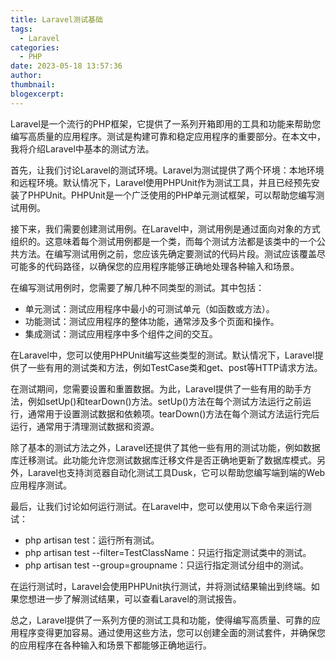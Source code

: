 ```yaml
---
title: Laravel测试基础
tags:
  - Laravel
categories:
  - PHP
date: 2023-05-18 13:57:36
author:
thumbnail:
blogexcerpt:
---
```

Laravel是一个流行的PHP框架，它提供了一系列开箱即用的工具和功能来帮助您编写高质量的应用程序。测试是构建可靠和稳定应用程序的重要部分。在本文中，我将介绍Laravel中基本的测试方法。

首先，让我们讨论Laravel的测试环境。Laravel为测试提供了两个环境：本地环境和远程环境。默认情况下，Laravel使用PHPUnit作为测试工具，并且已经预先安装了PHPUnit。PHPUnit是一个广泛使用的PHP单元测试框架，可以帮助您编写测试用例。

接下来，我们需要创建测试用例。在Laravel中，测试用例是通过面向对象的方式组织的。这意味着每个测试用例都是一个类，而每个测试方法都是该类中的一个公共方法。在编写测试用例之前，您应该先确定要测试的代码片段。测试应该覆盖尽可能多的代码路径，以确保您的应用程序能够正确地处理各种输入和场景。

在编写测试用例时，您需要了解几种不同类型的测试。其中包括：

- 单元测试：测试应用程序中最小的可测试单元（如函数或方法）。
- 功能测试：测试应用程序的整体功能，通常涉及多个页面和操作。
- 集成测试：测试应用程序中多个组件之间的交互。

在Laravel中，您可以使用PHPUnit编写这些类型的测试。默认情况下，Laravel提供了一些有用的测试类和方法，例如TestCase类和get、post等HTTP请求方法。

在测试期间，您需要设置和重置数据。为此，Laravel提供了一些有用的助手方法，例如setUp()和tearDown()方法。setUp()方法在每个测试方法运行之前运行，通常用于设置测试数据和依赖项。tearDown()方法在每个测试方法运行完后运行，通常用于清理测试数据和资源。

除了基本的测试方法之外，Laravel还提供了其他一些有用的测试功能，例如数据库迁移测试。此功能允许您测试数据库迁移文件是否正确地更新了数据库模式。另外，Laravel也支持浏览器自动化测试工具Dusk，它可以帮助您编写端到端的Web应用程序测试。

最后，让我们讨论如何运行测试。在Laravel中，您可以使用以下命令来运行测试：

- php artisan test：运行所有测试。
- php artisan test --filter=TestClassName：只运行指定测试类中的测试。
- php artisan test --group=groupname：只运行指定测试分组中的测试。

在运行测试时，Laravel会使用PHPUnit执行测试，并将测试结果输出到终端。如果您想进一步了解测试结果，可以查看Laravel的测试报告。

总之，Laravel提供了一系列方便的测试工具和功能，使得编写高质量、可靠的应用程序变得更加容易。通过使用这些方法，您可以创建全面的测试套件，并确保您的应用程序在各种输入和场景下都能够正确地运行。
